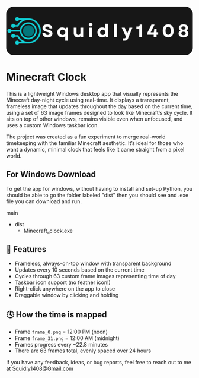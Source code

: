 ![Logo](https://raw.githubusercontent.com/Squidly1408/Squidly1408/refs/heads/main/images/Squidly1408%20banner%20(Black%20Button%20Background).png)

# Minecraft Clock

This is a lightweight Windows desktop app that visually represents the Minecraft day-night cycle using real-time. It displays a transparent, frameless image that updates throughout the day based on the current time, using a set of 63 image frames designed to look like Minecraft’s sky cycle. It sits on top of other windows, remains visible even when unfocused, and uses a custom Windows taskbar icon.

The project was created as a fun experiment to merge real-world timekeeping with the familiar Minecraft aesthetic. It’s ideal for those who want a dynamic, minimal clock that feels like it came straight from a pixel world.

## For Windows Download
To get the app for windows, without having to install and set-up Python, you should be able to go the folder labeled "dist" then you should see and .exe file you can download and run.



main
  - dist
      - Minecraft_clock.exe



## 🧱 Features

- Frameless, always-on-top window with transparent background
- Updates every 10 seconds based on the current time
- Cycles through 63 custom frame images representing time of day
- Taskbar icon support (no feather icon!)
- Right-click anywhere on the app to close
- Draggable window by clicking and holding

## 🕓 How the time is mapped

- Frame `frame_0.png` = 12:00 PM (noon)
- Frame `frame_31.png` = 12:00 AM (midnight)
- Frames progress every ~22.8 minutes
- There are 63 frames total, evenly spaced over 24 hours


If you have any feedback, ideas, or bug reports, feel free to reach out to me at Squidly1408@Gmail.com
